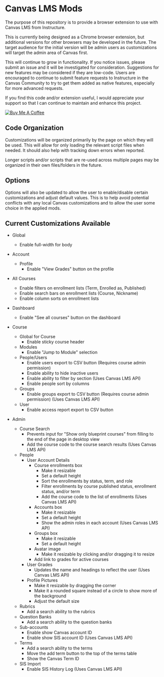 # Canvas LMS Mods

The purpose of this repository is to provide a browser extension to use with Canvas LMS from Instructure.

This is currently being designed as a Chrome browser extension, but additional versions for other browsers may be developed in the future. The target audience for the initial version will be admin users as customizations will target the admin area of Canvas first.

This will continue to grow in functionality. If you notice issues, please submit an issue and it will be investigated for consideration.  Suggestions for new features may be considered if they are low-code. Users are encouraged to continue to submit feature requests to Instructure in the Canvas Community to try to get them added as native features, especially for more advanced requests.

If you find this code and/or extension useful, I would appreciate your support so that I can continue to maintain and enhance this project.

[![Buy Me A Coffee](https://cdn.buymeacoffee.com/buttons/default-blue.png)](https://www.buymeacoffee.com/codewithski)

## Code Organization

Customizations will be organized primarily by the page on which they will be used. This will allow for only loading the relevant script files when needed. It should also help with tracking down errors when reported.

Longer scripts and/or scripts that are re-used across multiple pages may be organized in their own files/folders in the future.

## Options

Options will also be updated to allow the user to enable/disable certain customizations and adjust default values.  This is to help avoid potential conflicts with any local Canvas customizations and to allow the user some choice in the applied mods.

## Current Customizations Available

- Global
  - Enable full-width for body

- Account
  - Profile
    - Enable "View Grades" button on the profile

- All Courses
  - Enable filters on enrollment lists (Term, Enrolled as, Published)
  - Enable search bars on enrollment lists (Course, Nickname)
  - Enable column sorts on enrollment lists

- Dashboard
  - Enable "See all courses" button on the dashboard

- Course
  - Global for Course
    - Enable sticky course header
  - Modules
    - Enable "Jump to Module" selection
  - People/Users
    - Enable users export to CSV button (Requires course admin permission)
    - Enable ability to hide inactive users
    - Enable ability to filter by section (Uses Canvas LMS API)
    - Enable people sort by columns
  - Groups
    - Enable groups export to CSV button (Requires course admin permission) (Uses Canvas LMS API)
  - User
    - Enable access report export to CSV button

- Admin
  - Course Search
    - Prevents input for "Show only blueprint courses" from filling to the end of the page in desktop view
    - Add the course code to the course search results (Uses Canvas LMS API)
  - People
    - User Account Details
      - Course enrollments box
        - Make it resizable
        - Set a default height
        - Sort the enrollments by status, term, and role
        - Filter enrollments by course published status, enrollment status, and/or term
        - Add the course code to the list of enrollments (Uses Canvas LMS API)
      - Accounts box
        - Make it resizable
        - Set a default height
        - Show the admin roles in each account (Uses Canvas LMS API)
      - Groups box
        - Make it resizable
        - Set a default height
      - Avatar image
        - Make it resizable by clicking and/or dragging it to resize
      - Add link to grades for active courses
    - User Grades
      - Updates the name and headings to reflect the user (Uses Canvas LMS API)
    - Profile Pictures
      - Make it resizable by dragging the corner
      - Make it a rounded square instead of a circle to show more of the background
      - Adjust the default size
  - Rubrics
    - Add a search ability to the rubrics
  - Question Banks
    - Add a search ability to the question banks
  - Sub-accounts
    - Enable show Canvas account ID
    - Enable show SIS account ID (Uses Canvas LMS API)
  - Terms
    - Add a search ability to the terms
    - Move the add term button to the top of the terms table
    - Show the Canvas Term ID
  - SIS Import
    - Enable SIS History Log (Uses Canvas LMS API)